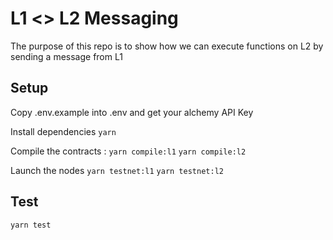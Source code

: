 # L1 <> L2 Messaging

The purpose of this repo is to show how we can execute functions on L2 by sending a message from L1

## Setup

Copy .env.example into .env and get your alchemy API Key

Install dependencies `yarn`

Compile the contracts : 
`yarn compile:l1`
`yarn compile:l2`

Launch the nodes
`yarn testnet:l1`
`yarn testnet:l2`
## Test
`yarn test`
